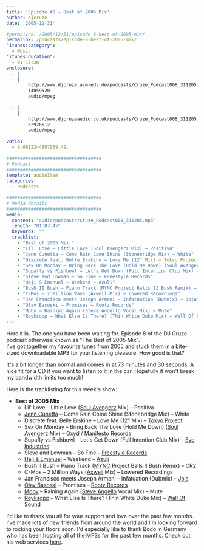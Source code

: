 ```yaml
---
title: 'Episode #8 – Best of 2005 Mix'
author: djcruze
date: '2005-12-31'

#permalink: /2005/12/31/episode-8-best-of-2005-mix/
permalink: /podcasts/episode-8-best-of-2005-mix/
"itunes:category":
  - Music
"itunes:duration":
  - 01:13:30
enclosure:
  - |
    |
        http://www.djcruze.acm-edv.de/podcasts/Cruze_Podcast008_311205.mp3
        14059520
        audio/mpeg
        
  - |
    |
        http://www.djcruzeaudio.co.uk/podcasts/Cruze_Podcast008_311205.mp3
        52928512
        audio/mpeg
        
votio:
  - 9.0612244897959,49,
  
###################################
# Podcast
###################################
template: audioItem
categories:
  - Podcasts

###################################
# Media details
###################################
media:
  content: "audio/podcasts/Cruze_Podcast008_311205.mp3"
  length: "01:03:45"
  keywords: ""
  tracklist:
    - "Best of 2005 Mix "
    - "Lil' Love – Little Love (Soul Avengerz Mix) – Positiva"
    - "Jenn Cunetta – Come Rain Come Shine (Stonebridge Mix) – White"
    - "Discrete feat. Belle Erskine – Love Me (12" Mix) – Tokyo Project"
    - "Sex On Monday – Bring Back The Love (Hold Me Down) (Soul Avengerz Mix) – Oxyd / Manifesto Records]"
    - "Supafly vs Fishbowl – Let's Get Down (Full Intention Club Mix) – Eye Industries"
    - "Sleve and Lowman – So Fine – Freestyle Records"
    - "Haji & Emanuel – Weekend – Azuli"
    - "Bush II Bush – Piano Track (MYNC Project Balls II Bush Remix) – CR2"
    - "C-Mos – 2 Million Ways (Axwell Mix) – Lowered Recordings"
    - "Jan Francisco meets Joseph Armani – Infatuation (Dubmix) – Joia"
    - "Olav Basoski – Promises – Rootz Records"
    - "Moby – Raining Again (Steve Angello Vocal Mix) – Mute"
    - "Royksopp – What Else Is There? (Thin White Duke Mix) – Wall Of Sound"
---
```


Here it is. The one you have been waiting for. Episode 8 of the DJ Cruze podcast otherwise known as "The Best of 2005 Mix".  
I've got together my favourite tunes from 2005 and stuck them in a bite-sized downloadable MP3 for your listening pleasure. How good is that?

It's a bit longer than normal and comes in at 73 minutes and 30 seconds. A nice fit for a CD if you want to listen to it in the car. Hopefully it won't break my bandwidth limits too much!

Here is the tracklisting for this week's show:

- **Best of 2005 Mix**
  - Lil' Love – Little Love ([Soul Avengerz][3] Mix) – Positiva
  - [Jenn Cunetta][4] – Come Rain Come Shine (Stonebridge Mix) – White
  - Discrete feat. Belle Erskine – Love Me (12" Mix) – [Tokyo Project][5]
  - Sex On Monday – Bring Back The Love (Hold Me Down) ([Soul Avengerz][3] Mix) – Oxyd / [Manifesto Records][6]
  - Supafly vs Fishbowl – Let's Get Down (Full Intention Club Mix) – [Eye Industries][7]
  - Sleve and Lowman – So Fine – [Freestyle Records][8]
  - [Haji & Emanuel][9] – Weekend – [Azuli][10]
  - Bush II Bush – Piano Track ([MYNC][11] Project Balls II Bush Remix) – CR2
  - C-Mos – 2 Million Ways ([Axwell][12] Mix) – Lowered Recordings
  - Jan Francisco meets Joseph Armani – Infatuation (Dubmix) – [Joia][13]
  - [Olav Basoski][14] – Promises – [Rootz Records][15]
  - [Moby][16] – Raining Again ([Steve Angello][17] Vocal Mix) – Mute
  - [Royksopp][18] – What Else Is There? (Thin White Duke Mix) – [Wall Of Sound][19]

I'd like to thank you all for your support and love over the past few months. I've made lots of new friends from around the world and I'm looking forward to rocking your floors soon. I'd especially like to thank Bodo in Germany who has been hosting all of the MP3s for the past few months. Check out his web services [here][20].

[1]: http://www.djcruzeaudio.co.uk/podcasts/Cruze_Podcast008_311205.mp3
[2]: http://www.djcruze.co.uk/cms/podcasts/feed/rss2
[3]: http://www.soulavengerz.com/
[4]: http://www.JennCunetta.com/
[5]: http://www.tokyoproject.com/
[6]: http://www.manifesto-records.com/
[7]: http://www.eyeindustries.com/
[8]: http://www.freestylerecords.co.uk/
[9]: http://www.biglovemusic.co.uk/
[10]: http://azuli.com/
[11]: http://www.myncproject.com/
[12]: http://www.axwell.co.uk/
[13]: http://www.joiarecords.com/
[14]: http://www.olavbasoski.nl/
[15]: http://www.rootzrecords.nl/
[16]: http://www.moby.com/
[17]: http://www.sizerecords.com/
[18]: http://www.royksopp.com
[19]: http://www.wallofsound.net
[20]: http://www.acm-edv.de/
